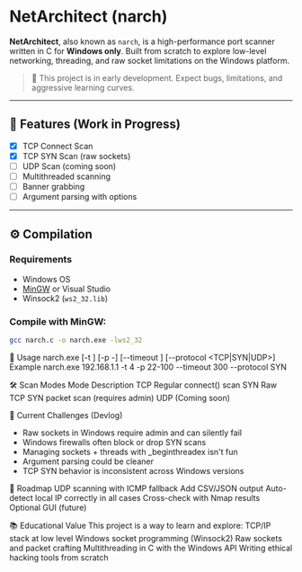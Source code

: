 # NetArchitect (narch)

**NetArchitect**, also known as `narch`, is a high-performance port scanner written in C for **Windows only**. Built from scratch to explore low-level networking, threading, and raw socket limitations on the Windows platform.

> 🚧 This project is in early development. Expect bugs, limitations, and aggressive learning curves.

---

## 🔧 Features (Work in Progress)

- [x] TCP Connect Scan
- [x] TCP SYN Scan (raw sockets)
- [ ] UDP Scan (coming soon)
- [ ] Multithreaded scanning
- [ ] Banner grabbing
- [ ] Argument parsing with options

---

## ⚙️ Compilation

### Requirements

- Windows OS
- [MinGW](https://www.mingw-w64.org/) or Visual Studio
- Winsock2 (`ws2_32.lib`)

### Compile with MinGW:

```bash
gcc narch.c -o narch.exe -lws2_32
```
🚀 Usage
  narch.exe <ip> [-t <threads>] [-p <min>-<max>] [--timeout <ms>] [--protocol <TCP|SYN|UDP>]
Example
  narch.exe 192.168.1.1 -t 4 -p 22-100 --timeout 300 --protocol SYN
  
🛠️ Scan Modes
  Mode	Description
  TCP	  Regular connect() scan
  SYN	  Raw TCP SYN packet scan (requires admin)
  UDP	  (Coming soon)

📌 Current Challenges (Devlog)
  - Raw sockets in Windows require admin and can silently fail
  -  Windows firewalls often block or drop SYN scans
  - Managing sockets + threads with _beginthreadex isn't fun
  - Argument parsing could be cleaner
  - TCP SYN behavior is inconsistent across Windows versions

🧪 Roadmap
 UDP scanning with ICMP fallback
 Add CSV/JSON output
 Auto-detect local IP correctly in all cases
 Cross-check with Nmap results
 Optional GUI (future)
 

📚 Educational Value
This project is a way to learn and explore:
  TCP/IP stack at low level
  Windows socket programming (Winsock2)
  Raw sockets and packet crafting
  Multithreading in C with the Windows API
  Writing ethical hacking tools from scratch

